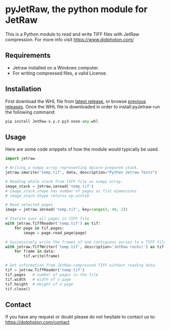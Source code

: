 # pyJetRaw, the python module for JetRaw  

This is a Python module to read and write TIFF files with JetRaw compression. For more info visit
https://www.dotphoton.com/


## Requirements
- Jetraw installed on a Windows computer.
- For writing compressed files, a valid License. 

## Installation
First download the WHL file from [latest release](https://github.com/Jetraw/pyJetraw/releases/latest), or browse [previous releases](https://github.com/Jetraw/pyJetraw/releases). 
Once the WHL file is downloaded in order to install pyJetraw run the following command:

```python
pip install JetRaw-x.y.z-py3-none-any.whl
```

## Usage
Here are some code snippets of how the module would typically be used.

```python
import jetraw

# Writing a numpy array representing dpcore-prepared stack.
jetraw.imwrite('temp.tif', data, description="Python Jetraw Tests")

# Reading whole stack from TIFF file as numpy array.
image_stack = jetraw.imread('temp.tif')
# image_stack.shape has number of pages as fist dimensions
# image_stack.dtype returns np.uint16

# Read selected pages
image = jetraw.imread('temp.tif', key=range(4, 40, 2))

# Iterate over all pages in TIFF file
with jetraw.TiffReader('temp.tif') as tif:
    for page in tif.pages:
        image = page.read_page(page)

# Successively write the frames of one contiguous series to a TIFF file
with jetraw.TiffWriter('temp.tif', description='JetRaw rocks!') as tif:
    for frame in data:
        tif.write(frame)

# Get information from JetRaw-compressed TIFF without reading data.
tif = jetraw.TiffReader('temp.tif')
tif.pages   # number of pages in the file
tif.width   # width of a page
tif.height  # Height of a page
tif.close()

```

## Contact

If you have any request or doubt please do not hesitate to contact us to:
https://dotphoton.com/contact

